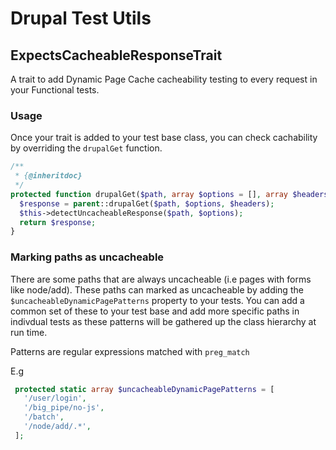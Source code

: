 # Drupal Test Utils

## ExpectsCacheableResponseTrait

A trait to add Dynamic Page Cache cacheability testing to every request in your Functional tests.

### Usage

Once your trait is added to your test base class, you can check cachability by overriding the `drupalGet` function.

```php
/**
 * {@inheritdoc}
 */
protected function drupalGet($path, array $options = [], array $headers = []): string {
  $response = parent::drupalGet($path, $options, $headers);
  $this->detectUncacheableResponse($path, $options);
  return $response;
}
```

### Marking paths as uncacheable

There are some paths that are always uncacheable (i.e pages with forms like node/add). These paths can marked as uncacheable
by adding the `$uncacheableDynamicPagePatterns` property to your tests. You can add a common set of these to your test base
and add more specific paths in indivdual tests as these patterns will be gathered up the class hierarchy at run time.

Patterns are regular expressions matched with `preg_match`

E.g
```php
 protected static array $uncacheableDynamicPagePatterns = [
   '/user/login',
   '/big_pipe/no-js',
   '/batch',
   '/node/add/.*',
 ];
```
